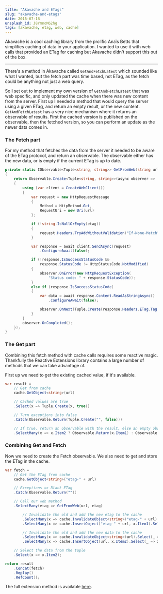 ```yaml
---
title: "Akavache and ETags"
slug: "akavache-and-etags"
date: 2015-07-18
unsplash_id: J8YmnoMG2hg
tags: [akavache, etag, web, cache]
---
```


Akavache is a cool caching library from the prolific Anaïs Betts that simplifies caching of data in your application. I wanted to use it with web calls that provided an ETag for caching but Akavache didn't support this out of the box.

---

There's a method in Akavache called `GetAndFetchLatest` which sounded like what I wanted, but the fetch part was time based, not ETag, as the fetch could be anything not just a web query.

So I set out to implement my own version of `GetAndFetchLatest` that was web specific, and only updated the cache when there was new content from the server. First up I needed a method that would query the server using a given ETag, and return an empty result, or the new content. `GetAndFetchLatest` has a very nice mechanism where it returns an observable of results. First the cached version is published on the observable, then the fetched version, so you can perform an update as the newer data comes in.

### The Fetch part

For my method that fetches the data from the server it needed to be aware of the ETag protocol, and return an observable. The observable either has the new data, or is empty if the current ETag is up to date.

```csharp
private static IObservable<Tuple<string, string>> GetFromWeb(string url, string etag)
{
    return Observable.Create<Tuple<string, string>>(async observer =>
    {
        using (var client = CreateWebClient())
        {
            var request = new HttpRequestMessage
            {
                Method = HttpMethod.Get,
                RequestUri = new Uri(url)
            };

            if (!string.IsNullOrEmpty(etag))
            {
                request.Headers.TryAddWithoutValidation("If-None-Match", etag);
            }

            var response = await client.SendAsync(request)
                .ConfigureAwait(false);

            if (!response.IsSuccessStatusCode && 
                response.StatusCode != HttpStatusCode.NotModified)
            {
                observer.OnError(new HttpRequestException(
                    "Status code: " + response.StatusCode));
            }
            else if (response.IsSuccessStatusCode)
            {
                var data = await response.Content.ReadAsStringAsync()
                    .ConfigureAwait(false);

                observer.OnNext(Tuple.Create(response.Headers.ETag.Tag, data));
            }
        }
        observer.OnCompleted();
    });
}
```

### The Get part

Combining this fetch method with cache calls requires some reactive magic. Thankfully the Reactive Extensions library contains a large number of methods that we can take advantage of.

First up we need to get the existing cached value, if it's available.

```csharp
var result = 
    // Get from cache
    cache.GetObject<string>(url)

    // Cached values are true
    .Select(x => Tuple.Create(x, true)) 

    // Turn exceptions into false
    .Catch(Observable.Return(Tuple.Create("", false))) 

    // If true, return an observable with the result, else an empty observable.
    .SelectMany(x => x.Item2 ? Observable.Return(x.Item1) : Observable.Empty<string>());
```

### Combining Get and Fetch

Now we need to create the Fetch observable. We also need to get and store the ETag in the cache.

```csharp
var fetch = 
    // Get the ETag from cache
    cache.GetObject<string>("etag-" + url)

    // Exceptions => Blank ETag
    .Catch(Observable.Return(""))

    // Call our web method
    .SelectMany(etag => GetFromWeb(url, etag)

    	// Invalidate the old and add the new etag to the cache
    	.SelectMany(x => cache.InvalidateObject<string>("etag-" + url).Select(_ => x))
    	.SelectMany(x => cache.InsertObject("etag-" + url, x.Item1).Select(_ => x))

    	// Invalidate the old and add the new data to the cache
    	.SelectMany(x => cache.InvalidateObject<string>(url).Select(_ => x))
    	.SelectMany(x => cache.InsertObject(url, x.Item2).Select(_ => x)))

    // Select the data from the tuple
    .Select(x => x.Item2);

return result
    .Concat(fetch)
    .Replay()
    .RefCount();
```

The full extension method is available [here](https://gist.github.com/distantcam/06e08761a3c5884949fe).
